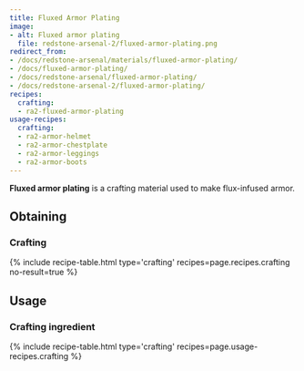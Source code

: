 ```yaml
---
title: Fluxed Armor Plating
image:
- alt: Fluxed armor plating
  file: redstone-arsenal-2/fluxed-armor-plating.png
redirect_from:
- /docs/redstone-arsenal/materials/fluxed-armor-plating/
- /docs/fluxed-armor-plating/
- /docs/redstone-arsenal/fluxed-armor-plating/
- /docs/redstone-arsenal-2/fluxed-armor-plating/
recipes:
  crafting:
  - ra2-fluxed-armor-plating
usage-recipes:
  crafting:
  - ra2-armor-helmet
  - ra2-armor-chestplate
  - ra2-armor-leggings
  - ra2-armor-boots
---
```


**Fluxed armor plating** is a crafting material used to make flux-infused armor.


Obtaining
---------

### Crafting
{% include recipe-table.html type='crafting' recipes=page.recipes.crafting no-result=true %}


Usage
-----

### Crafting ingredient
{% include recipe-table.html type='crafting' recipes=page.usage-recipes.crafting %}
